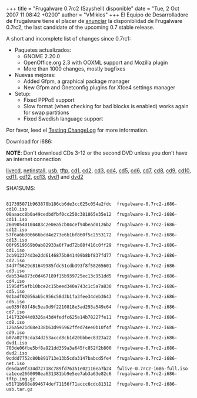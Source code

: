 +++
title = "Frugalware 0.7rc2 (Sayshell) disponible"
date = "Tue, 2 Oct 2007 11:08:42 +0200"
author = "VMiklos"
+++
El Equipo de Desarrolladore de Frugalware tiene el placer de [anunciar](/news/74) la disponiblidad de Frugalware 0.7rc2, the last candidate of the upcoming 0.7 stable release.  

 A short and incomplete list of changes since 0.7rc1:  

* Paquetes actualizados:
	+ GNOME 2.20.0
	+ OpenOffice.org 2.3 with OOXML support and Mozilla plugin
	+ More than 1000 changes, mostly bugfixes
* Nuevas mejoras:
	+ Added Gfpm, a graphical package manager
	+ New Gfpm and Gnetconfig plugins for Xfce4 settings manager
* Setup:
	+ Fixed PPPoE support
	+ Slow format (when checking for bad blocks is enabled) works again for swap partitions
	+ Fixed Swedish language support


 Por favor, leed el [Testing ChangeLog](http://ftp.frugalware.org/pub/frugalware/frugalware-testing/ChangeLog.txt) for more information.  

 Download for i686:  

**NOTE**: Don't download CDs 3-12 or the second DVD unless you don't have an internet connection  

[livecd](/download/frugalware-testing-iso/fwlive-0.7rc2-i686-full.iso),
 [netinstall](/download/frugalware-testing-iso/frugalware-0.7rc2-i686-net.iso),
 [usb](/download/frugalware-testing-iso/frugalware-0.7rc2-i686-usb.tar.gz),
 [tftp](/download/frugalware-testing-iso/frugalware-0.7rc2-i686-tftp.img.gz),
 [cd1](/download/frugalware-testing-iso/frugalware-0.7rc2-i686-cd1.iso),
 [cd2](/download/frugalware-testing-iso/frugalware-0.7rc2-i686-cd2.iso),
 [cd3](/download/frugalware-testing-iso/frugalware-0.7rc2-i686-cd3.iso),
 [cd4](/download/frugalware-testing-iso/frugalware-0.7rc2-i686-cd4.iso),
 [cd5](/download/frugalware-testing-iso/frugalware-0.7rc2-i686-cd5.iso),
 [cd6](/download/frugalware-testing-iso/frugalware-0.7rc2-i686-cd6.iso),
 [cd7](/download/frugalware-testing-iso/frugalware-0.7rc2-i686-cd7.iso),
 [cd8](/download/frugalware-testing-iso/frugalware-0.7rc2-i686-cd8.iso),
 [cd9](/download/frugalware-testing-iso/frugalware-0.7rc2-i686-cd9.iso),
 [cd10](/download/frugalware-testing-iso/frugalware-0.7rc2-i686-cd10.iso),
 [cd11](/download/frugalware-testing-iso/frugalware-0.7rc2-i686-cd11.iso),
 [cd12](/download/frugalware-testing-iso/frugalware-0.7rc2-i686-cd12.iso),
 [cd13](/download/frugalware-testing-iso/frugalware-0.7rc2-i686-cd13.iso),
 [dvd1](/download/frugalware-testing-iso/frugalware-0.7rc2-i686-dvd1.iso) and
 [dvd2](/download/frugalware-testing-iso/frugalware-0.7rc2-i686-dvd2.iso)
  

 SHA1SUMS:
 
```

817395071b963878b186cb6de3cc625c054a2fdc  frugalware-0.7rc2-i686-cd10.iso
08aaacc8b0a49cedbdfbf0cc250c381865e35e12  frugalware-0.7rc2-i686-cd11.iso
26090540104483c2e0ea5cb04cef94bead0126b2  frugalware-0.7rc2-i686-cd12.iso
57f6a6b306666bdd4e273e6b1bf860f5c2553172  frugalware-0.7rc2-i686-cd13.iso
00f9519569b0ab82933a6f7ad72b88f416c0ff29  frugalware-0.7rc2-i686-cd1.iso
3cb912374d3e2dd6146875b841409b8bf837fd77  frugalware-0.7rc2-i686-cd2.iso
34d7f5629e81649985fdc51cdb393f8f58265601  frugalware-0.7rc2-i686-cd3.iso
dab534a873c0d467189f15b939725ec13c951dd5  frugalware-0.7rc2-i686-cd4.iso
1595df5afb10bce2c15beed340a743c1c5a7a830  frugalware-0.7rc2-i686-cd5.iso
9d1adf02056ab5c956c58d3b1fa3fee34deb3643  frugalware-0.7rc2-i686-cd6.iso
ae039f89f48c5ea9d9f2210818e3ad293a549c64  frugalware-0.7rc2-i686-cd7.iso
141732044d0326a43d4fedfc625e14b78227fe11  frugalware-0.7rc2-i686-cd8.iso
126a5e21d68e338b63d995962ffed74ee0b10f4f  frugalware-0.7rc2-i686-cd9.iso
b07a0279cda34d253accd8cb1d20bbbec8323a22  frugalware-0.7rc2-i686-dvd1.iso
703de06fbe5bf8a921dd359a3a645fc852f2b800  frugalware-0.7rc2-i686-dvd2.iso
9cddd7752c80b891713e13b5cda3147babcd5fe4  frugalware-0.7rc2-i686-net.iso
de6daa9f334d72718c789fd76351e02116ea7b24  fwlive-0.7rc2-i686-full.iso
ca1ece2660098ea631381bb9e5ee7ab3a63e82c6  frugalware-0.7rc2-i686-tftp.img.gz
e5171b988e894674def71156f71accc6cdc81312  frugalware-0.7rc2-i686-usb.tar.gz
            
```
